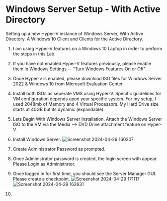 # Windows Server Setup - With Active Directory
Setting up a new Hyper-V instance of Windows Server, With Active Directory. A Windows 10 Client and Clients for the Active Directory.

1. I am using Hyper-V features on a Windows 10 Laptop in order to perform the steps in this Lab.

2. If you have not enabled Hyper-V features previously, please enable them in Windows Settings -- "Turn Windows Features On or Off".

3. Once Hyper-v is enabled, please download ISO files for Windows Server 2022 & Windows 10 from Microsoft Evaluation Center.

4. Install both ISOs as seperate VMS using Hyper-V. Specific guidelines for VM configuration depends upon your specific system. For my setup, I used 2048mb of Memory and 4 Virtual Processors. My Hard Drive size starts at 40GB but its dynamic (expandable). 

5. Lets Begin With Windows Server Installation. Attach the Windows Server ISO to the VM via the Media --> DVD Drive attachment feature on Hyper-V.

6. Install Windows Server. ![Screenshot 2024-04-29 160207](https://github.com/kendal-in-tech/Server-Setup---Active-Directory-/assets/168005414/cda62217-d34a-47d5-ba69-8549514b3b81)


7. Create Administrator Password as prompted.

8. Once Administrator password is created, the login screen with appear. Please Login as Administrator.

9. Once logged in for first time, you should see the Server Manager GUI. Please create a checkpoint. ![Screenshot 2024-04-29 171117](https://github.com/kendal-in-tech/Server-Setup---Active-Directory-/assets/168005414/397a5309-f13a-4b03-90f1-38c6448e5cc2) 
![Screenshot 2024-04-29 162631](https://github.com/kendal-in-tech/Server-Setup---Active-Directory-/assets/168005414/ba9f1fda-5d16-4733-ae4e-2c5a4037c752)


10. 

